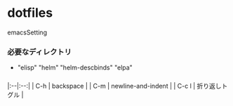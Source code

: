 # dotfiles
  emacsSetting
### 必要なディレクトリ
- "elisp" "helm" "helm-descbinds" "elpa"
###
|:--|:--:|
| C-h | backspace |
| C-m | newline-and-indent |
| C-c l | 折り返しトグル |
###
